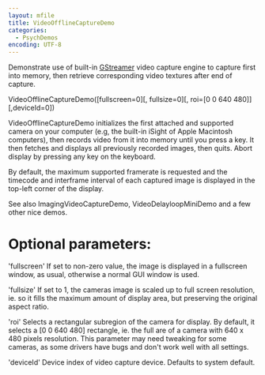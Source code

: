 ```yaml
---
layout: mfile
title: VideoOfflineCaptureDemo
categories:
  - PsychDemos
encoding: UTF-8
---
```


Demonstrate use of built-in [GStreamer](/docs/GStreamer) video capture engine to capture first
into memory, then retrieve corresponding video textures after end of capture.

VideoOfflineCaptureDemo([fullscreen=0][, fullsize=0][, roi=[0 0 640 480]][,deviceId=0])

VideoOfflineCaptureDemo initializes the first attached and supported camera on
your computer (e.g, the built-in iSight of Apple Macintosh computers),
then records video from it into memory until you press a key. It then
fetches and displays all previously recorded images, then quits. Abort
display by pressing any key on the keyboard.

By default, the maximum supported framerate is requested and the
timecode and interframe interval of each captured image is displayed in
the top-left corner of the display.

See also ImagingVideoCaptureDemo, VideoDelayloopMiniDemo and a few other
nice demos.

# Optional parameters:

'fullscreen' If set to non-zero value, the image is displayed in a
fullscreen window, as usual, otherwise a normal GUI window is used.

'fullsize' If set to 1, the cameras image is scaled up to full screen
resolution, ie. so it fills the maximum amount of display area, but
preserving the original aspect ratio.

'roi' Selects a rectangular subregion of the camera for display. By
default, it selects a [0 0 640 480] rectangle, ie. the full are of a
camera with 640 x 480 pixels resolution. This parameter may need tweaking
for some cameras, as some drivers have bugs and don't work well with all
settings.

'deviceId' Device index of video capture device. Defaults to system default.
